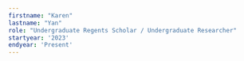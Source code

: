 ```yaml
---
firstname: "Karen"
lastname: "Yan"
role: "Undergraduate Regents Scholar / Undergraduate Researcher"
startyear: '2023'
endyear: 'Present'
---
```

